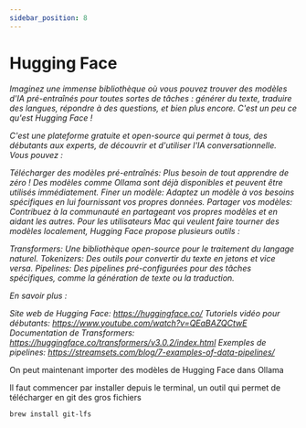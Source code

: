 ```yaml
---
sidebar_position: 8
---
```



# Hugging Face

*Imaginez une immense bibliothèque où vous pouvez trouver des modèles d'IA pré-entraînés pour toutes sortes de tâches : générer du texte, traduire des langues, répondre à des questions, et bien plus encore. C'est un peu ce qu'est Hugging Face !*

*C'est une plateforme gratuite et open-source qui permet à tous, des débutants aux experts, de découvrir et d'utiliser l'IA conversationnelle. Vous pouvez :*

*Télécharger des modèles pré-entraînés: Plus besoin de tout apprendre de zéro ! Des modèles comme Ollama sont déjà disponibles et peuvent être utilisés immédiatement.*
*Finer un modèle: Adaptez un modèle à vos besoins spécifiques en lui fournissant vos propres données.*
*Partager vos modèles: Contribuez à la communauté en partageant vos propres modèles et en aidant les autres.*
*Pour les utilisateurs Mac qui veulent faire tourner des modèles localement, Hugging Face propose plusieurs outils :*

*Transformers: Une bibliothèque open-source pour le traitement du langage naturel.*
*Tokenizers: Des outils pour convertir du texte en jetons et vice versa.*
*Pipelines: Des pipelines pré-configurées pour des tâches spécifiques, comme la génération de texte ou la traduction.*

*En savoir plus :*

*Site web de Hugging Face: https://huggingface.co/*
*Tutoriels vidéo pour débutants: https://www.youtube.com/watch?v=QEaBAZQCtwE*
*Documentation de Transformers: https://huggingface.co/transformers/v3.0.2/index.html*
*Exemples de pipelines: https://streamsets.com/blog/7-examples-of-data-pipelines/*

On peut maintenant importer des modèles de Hugging Face dans Ollama

Il faut commencer par installer depuis le terminal, un outil qui permet de télécharger en git des gros fichiers

```bash
brew install git-lfs
```
